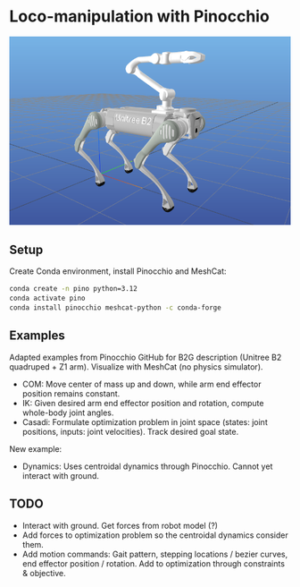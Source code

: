 # Loco-manipulation with Pinocchio

![alt text](b2g_description/b2g_image.png)

## Setup

Create Conda environment, install Pinocchio and MeshCat:

```bash
conda create -n pino python=3.12
conda activate pino
conda install pinocchio meshcat-python -c conda-forge
```

## Examples

Adapted examples from Pinocchio GitHub for B2G description (Unitree B2 quadruped + Z1 arm). Visualize with MeshCat (no physics simulator).
- COM: Move center of mass up and down, while arm end effector position remains constant.
- IK: Given desired arm end effector position and rotation, compute whole-body joint angles.
- Casadi: Formulate optimization problem in joint space (states: joint positions, inputs: joint velocities). Track desired goal state.

New example:
- Dynamics: Uses centroidal dynamics through Pinocchio. Cannot yet interact with ground.


## TODO

- Interact with ground. Get forces from robot model (?)
- Add forces to optimization problem so the centroidal dynamics consider them.
- Add motion commands: Gait pattern, stepping locations / bezier curves, end effector position / rotation. Add to optimization through constraints & objective.